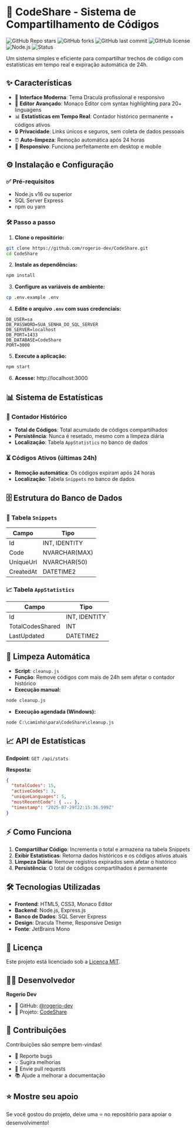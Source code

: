 # 🚀 CodeShare - Sistema de Compartilhamento de Códigos

![GitHub Repo stars](https://img.shields.io/github/stars/rogerio-dev/CodeShare?style=flat-square)
![GitHub forks](https://img.shields.io/github/forks/rogerio-dev/CodeShare?style=flat-square)
![GitHub last commit](https://img.shields.io/github/last-commit/rogerio-dev/CodeShare?style=flat-square)
![GitHub license](https://img.shields.io/github/license/rogerio-dev/CodeShare?style=flat-square)
![Node.js](https://img.shields.io/badge/node.js-v16%2B-brightgreen?style=flat-square)
![Status](https://img.shields.io/badge/status-ativo-brightgreen?style=flat-square)

Um sistema simples e eficiente para compartilhar trechos de código com estatísticas em tempo real e expiração automática de 24h.

## ✨ Características

- 🎨 **Interface Moderna**: Tema Dracula profissional e responsivo
- 📝 **Editor Avançado**: Monaco Editor com syntax highlighting para 20+ linguagens
- 📊 **Estatísticas em Tempo Real**: Contador histórico permanente + códigos ativos
- 🔒 **Privacidade**: Links únicos e seguros, sem coleta de dados pessoais
- ⏰ **Auto-limpeza**: Remoção automática após 24 horas
- 📱 **Responsivo**: Funciona perfeitamente em desktop e mobile

## ⚙️ Instalação e Configuração

### ✅ Pré-requisitos

- Node.js v16 ou superior
- SQL Server Express
- npm ou yarn

### 🛠️ Passo a passo

1. **Clone o repositório:**
```bash
git clone https://github.com/rogerio-dev/CodeShare.git
cd CodeShare
```

2. **Instale as dependências:**
```bash
npm install
```

3. **Configure as variáveis de ambiente:**
```bash
cp .env.example .env
```

4. **Edite o arquivo `.env` com suas credenciais:**
```env
DB_USER=sa
DB_PASSWORD=SUA_SENHA_DO_SQL_SERVER
DB_SERVER=localhost
DB_PORT=1433
DB_DATABASE=CodeShare
PORT=3000
```

5. **Execute a aplicação:**
```bash
npm start
```

6. **Acesse:** http://localhost:3000

## 📊 Sistema de Estatísticas

### 📌 Contador Histórico
- **Total de Códigos**: Total acumulado de códigos compartilhados
- **Persistência**: Nunca é resetado, mesmo com a limpeza diária
- **Localização**: Tabela `AppStatistics` no banco de dados

### ⏳ Códigos Ativos (últimas 24h)
- **Remoção automática**: Os códigos expiram após 24 horas
- **Localização**: Tabela `Snippets` no banco de dados

## 🗄️ Estrutura do Banco de Dados

### 🧾 Tabela `Snippets`
| Campo | Tipo |
|-------|------|
| Id | INT, IDENTITY |
| Code | NVARCHAR(MAX) |
| UniqueUrl | NVARCHAR(50) |
| CreatedAt | DATETIME2 |

### 📈 Tabela `AppStatistics`
| Campo | Tipo |
|-------|------|
| Id | INT, IDENTITY |
| TotalCodesShared | INT |
| LastUpdated | DATETIME2 |

## 🧹 Limpeza Automática

- **Script**: `cleanup.js`
- **Função**: Remove códigos com mais de 24h sem afetar o contador histórico
- **Execução manual:**
```bash
node cleanup.js
```
- **Execução agendada (Windows):**
```batch
node C:\caminho\para\CodeShare\cleanup.js
```

## 📈 API de Estatísticas

**Endpoint**: `GET /api/stats`

**Resposta:**
```json
{
  "totalCodes": 15,
  "activeCodes": 3,
  "uniqueLanguages": 5,
  "mostRecentCode": { ... },
  "timestamp": "2025-07-29T22:15:36.599Z"
}
```

## ⚡ Como Funciona

1. **Compartilhar Código**: Incrementa o total e armazena na tabela Snippets
2. **Exibir Estatísticas**: Retorna dados históricos e os códigos ativos atuais
3. **Limpeza Diária**: Remove registros expirados sem afetar o histórico
4. **Persistência**: O total de códigos compartilhados é permanente

## 🛠️ Tecnologias Utilizadas

- **Frontend**: HTML5, CSS3, Monaco Editor
- **Backend**: Node.js, Express.js
- **Banco de Dados**: SQL Server Express
- **Design**: Dracula Theme, Responsive Design
- **Fonte**: JetBrains Mono

## 📄 Licença

Este projeto está licenciado sob a [Licença MIT](LICENSE).

## 👨‍💻 Desenvolvedor

**Rogerio Dev**
- 🔗 GitHub: [@rogerio-dev](https://github.com/rogerio-dev)
- 📁 Projeto: [CodeShare](https://github.com/rogerio-dev/CodeShare)

## 🤝 Contribuições

Contribuições são sempre bem-vindas!

- 🐛 Reporte bugs
- 💡 Sugira melhorias
- 🔧 Envie pull requests
- 📚 Ajude a melhorar a documentação

## ⭐ Mostre seu apoio

Se você gostou do projeto, deixe uma ⭐ no repositório para apoiar o desenvolvimento!
